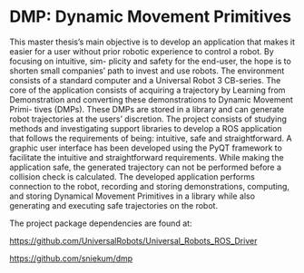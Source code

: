 # DMP: Dynamic Movement Primitives
This master thesis’s main objective is to develop an application that makes it easier for
a user without prior robotic experience to control a robot. By focusing on intuitive, sim-
plicity and safety for the end-user, the hope is to shorten small companies’ path to invest
and use robots. The environment consists of a standard computer and a Universal Robot
3 CB-series. The core of the application consists of acquiring a trajectory by Learning
from Demonstration and converting these demonstrations to Dynamic Movement Primi-
tives (DMPs). These DMPs are stored in a library and can generate robot trajectories at
the users’ discretion. The project consists of studying methods and investigating support
libraries to develop a ROS application that follows the requirements of being: intuitive,
safe and straightforward. A graphic user interface has been developed using the PyQT
framework to facilitate the intuitive and straightforward requirements. While making the
application safe, the generated trajectory can not be performed before a collision check
is calculated. The developed application performs connection to the robot, recording
and storing demonstrations, computing, and storing Dynamical Movement Primitives in
a library while also generating and executing safe trajectories on the robot.

The project package dependencies are found at:

https://github.com/UniversalRobots/Universal_Robots_ROS_Driver

https://github.com/sniekum/dmp
